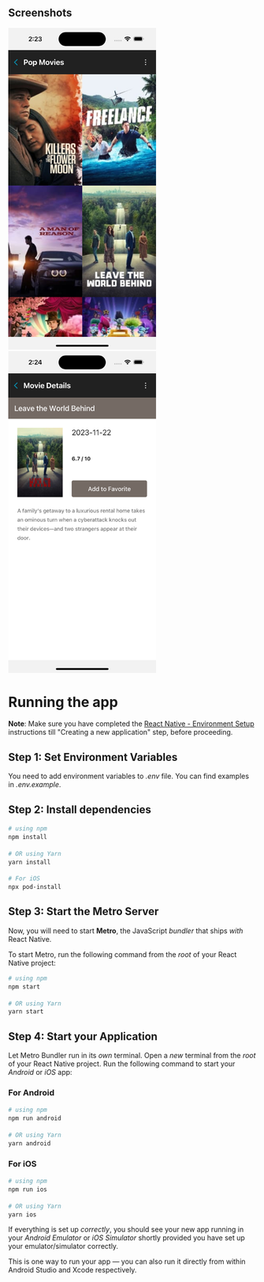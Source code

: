 ## Screenshots

<img src="screenshots/discovery.png" width="300" alt="Discovery View" title="Discovery Screen"> &nbsp;&nbsp;&nbsp;&nbsp; <img src="screenshots/detail.png" width="300" alt="Detail View" title="Detail Screen">

# Running the app

**Note**: Make sure you have completed the [React Native - Environment Setup](https://reactnative.dev/docs/environment-setup) instructions till "Creating a new application" step, before proceeding.

## Step 1: Set Environment Variables

You need to add environment variables to _.env_ file. You can find examples in _.env.example_.

## Step 2: Install dependencies

```bash
# using npm
npm install

# OR using Yarn
yarn install

# For iOS
npx pod-install
```

## Step 3: Start the Metro Server

Now, you will need to start **Metro**, the JavaScript _bundler_ that ships _with_ React Native.

To start Metro, run the following command from the _root_ of your React Native project:

```bash
# using npm
npm start

# OR using Yarn
yarn start
```

## Step 4: Start your Application

Let Metro Bundler run in its _own_ terminal. Open a _new_ terminal from the _root_ of your React Native project. Run the following command to start your _Android_ or _iOS_ app:

### For Android

```bash
# using npm
npm run android

# OR using Yarn
yarn android
```

### For iOS

```bash
# using npm
npm run ios

# OR using Yarn
yarn ios
```

If everything is set up _correctly_, you should see your new app running in your _Android Emulator_ or _iOS Simulator_ shortly provided you have set up your emulator/simulator correctly.

This is one way to run your app — you can also run it directly from within Android Studio and Xcode respectively.
